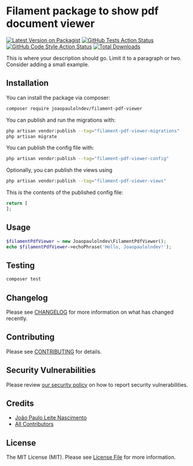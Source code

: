 # Filament package to show pdf document viewer

[![Latest Version on Packagist](https://img.shields.io/packagist/v/joaopaulolndev/filament-pdf-viewer.svg?style=flat-square)](https://packagist.org/packages/joaopaulolndev/filament-pdf-viewer)
[![GitHub Tests Action Status](https://img.shields.io/github/actions/workflow/status/joaopaulolndev/filament-pdf-viewer/run-tests.yml?branch=main&label=tests&style=flat-square)](https://github.com/joaopaulolndev/filament-pdf-viewer/actions?query=workflow%3Arun-tests+branch%3Amain)
[![GitHub Code Style Action Status](https://img.shields.io/github/actions/workflow/status/joaopaulolndev/filament-pdf-viewer/fix-php-code-styling.yml?branch=main&label=code%20style&style=flat-square)](https://github.com/joaopaulolndev/filament-pdf-viewer/actions?query=workflow%3A"Fix+PHP+code+styling"+branch%3Amain)
[![Total Downloads](https://img.shields.io/packagist/dt/joaopaulolndev/filament-pdf-viewer.svg?style=flat-square)](https://packagist.org/packages/joaopaulolndev/filament-pdf-viewer)



This is where your description should go. Limit it to a paragraph or two. Consider adding a small example.

## Installation

You can install the package via composer:

```bash
composer require joaopaulolndev/filament-pdf-viewer
```

You can publish and run the migrations with:

```bash
php artisan vendor:publish --tag="filament-pdf-viewer-migrations"
php artisan migrate
```

You can publish the config file with:

```bash
php artisan vendor:publish --tag="filament-pdf-viewer-config"
```

Optionally, you can publish the views using

```bash
php artisan vendor:publish --tag="filament-pdf-viewer-views"
```

This is the contents of the published config file:

```php
return [
];
```

## Usage

```php
$filamentPdfViewer = new Joaopaulolndev\FilamentPdfViewer();
echo $filamentPdfViewer->echoPhrase('Hello, Joaopaulolndev!');
```

## Testing

```bash
composer test
```

## Changelog

Please see [CHANGELOG](CHANGELOG.md) for more information on what has changed recently.

## Contributing

Please see [CONTRIBUTING](.github/CONTRIBUTING.md) for details.

## Security Vulnerabilities

Please review [our security policy](../../security/policy) on how to report security vulnerabilities.

## Credits

- [João Paulo Leite Nascimento](https://github.com/joaopaulolndev)
- [All Contributors](../../contributors)

## License

The MIT License (MIT). Please see [License File](LICENSE.md) for more information.
